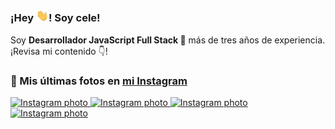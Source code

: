 <h3>¡Hey <img src="https://raw.githubusercontent.com/ABSphreak/ABSphreak/master/gifs/Hi.gif" width="20px" decondig="async">! Soy cele!</h3>

<p>Soy <strong>Desarrollador JavaScript Full Stack 🚀</strong> más de tres años de experiencia.<br />¡Revisa mi contenido 👇!</p>

### 📸 Mis últimas fotos en [mi Instagram](https://instagram.com/cele)


<a href='https://instagram.com/p/C1UpuSGLQiG' target='_blank'>
  <img width='20%' src='https://instagram.flba2-1.fna.fbcdn.net/v/t51.29350-15/412513918_1325803934584302_4400498733289087214_n.jpg?stp=dst-jpg_e15&_nc_ht=instagram.flba2-1.fna.fbcdn.net&_nc_cat=106&_nc_ohc=tlNTKd709ooQ7kNvgEyK2gh&edm=APU89FABAAAA&ccb=7-5&oh=00_AfArlGHvqCw5rwMi_F5MyUkOjxWbvc6p3yepUEWF69rbqg&oe=6640B11D&_nc_sid=bc0c2c' alt='Instagram photo' />
</a>
<a href='https://instagram.com/p/CzMY3lzxgmx' target='_blank'>
  <img width='20%' src='https://instagram.flba2-1.fna.fbcdn.net/v/t51.29350-15/398916226_819142863293745_2426123683154743297_n.webp?stp=dst-jpg_e35&_nc_ht=instagram.flba2-1.fna.fbcdn.net&_nc_cat=109&_nc_ohc=s5aZdhmS5bYQ7kNvgF8GLu2&edm=APU89FABAAAA&ccb=7-5&oh=00_AfC65dqOEE-Kq996-QbFI96BYIGeQcKu8g532K8wb9P8NQ&oe=6640B00C&_nc_sid=bc0c2c' alt='Instagram photo' />
</a>
<a href='https://instagram.com/p/CygbQv4uqxM' target='_blank'>
  <img width='20%' src='https://instagram.flba2-1.fna.fbcdn.net/v/t51.29350-15/391525959_236593062741789_5868561716480810596_n.webp?stp=dst-jpg_e35&_nc_ht=instagram.flba2-1.fna.fbcdn.net&_nc_cat=109&_nc_ohc=WVbmGRPsqa8Q7kNvgG4CuSS&edm=APU89FABAAAA&ccb=7-5&oh=00_AfAkxuUTXj1UjxDFjbAwdl_HyD2RPtWT0hL1cgZquIWBJQ&oe=6640B648&_nc_sid=bc0c2c' alt='Instagram photo' />
</a>
<a href='https://instagram.com/p/CxTmOF6vN8M' target='_blank'>
  <img width='20%' src='https://instagram.flba2-1.fna.fbcdn.net/v/t51.29350-15/378565944_323878180141713_8920720304536029091_n.jpg?stp=dst-jpg_e15&_nc_ht=instagram.flba2-1.fna.fbcdn.net&_nc_cat=109&_nc_ohc=CLlMhuxvy8EQ7kNvgHzcjBS&edm=APU89FABAAAA&ccb=7-5&oh=00_AfCuFSg0S6aeph042bgxmSIAA49INPt2LG2ZEJfH8g5HAQ&oe=6640B012&_nc_sid=bc0c2c' alt='Instagram photo' />
</a>
